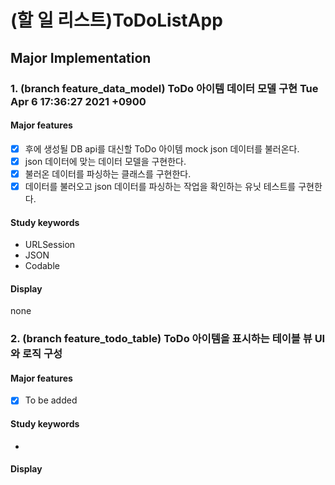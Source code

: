 # (할 일 리스트)ToDoListApp
## Major Implementation
### 1. (branch feature_data_model) ToDo 아이템 데이터 모델 구현 Tue Apr 6 17:36:27 2021 +0900
#### Major features
- [x] 후에 생성될 DB api를 대신할 ToDo 아이템 mock json 데이터를 불러온다. 
- [x] json 데이터에 맞는 데이터 모델을 구현한다.
- [x] 불러온 데이터를 파싱하는 클래스를 구현한다.
- [x] 데이터를 불러오고 json 데이터를 파싱하는 작업을 확인하는 유닛 테스트를 구현한다.

#### Study keywords
- URLSession
- JSON
- Codable

#### Display
none

### 2. (branch feature_todo_table) ToDo 아이템을 표시하는 테이블 뷰 UI와 로직 구성
#### Major features
- [x] To be added 


#### Study keywords
- 
#### Display


